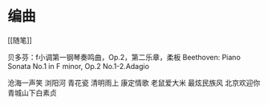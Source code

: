 # 编曲
[[随笔]]

贝多芬：f小调第一钢琴奏鸣曲，Op.2，第二乐章，柔板
Beethoven: Piano Sonata No.1 in F minor, Op.2 No.1-2.Adagio


沧海一声笑
浏阳河
青花瓷
清明雨上
康定情歌
老鼠爱大米
最炫民族风
北京欢迎你
青城山下白素贞